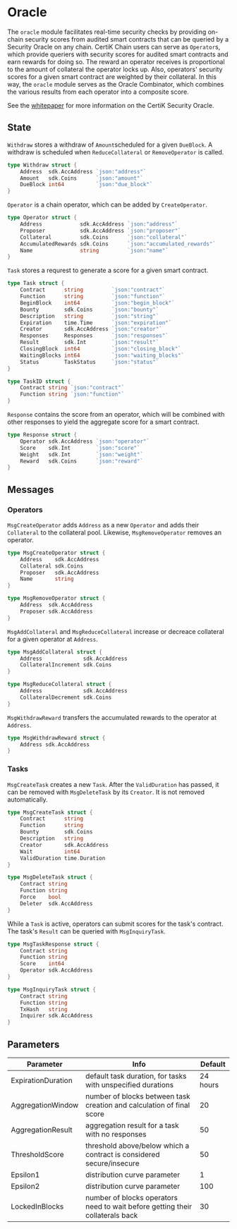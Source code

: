 # Oracle

The `oracle` module facilitates real-time security checks by providing on-chain security scores from audited smart contracts that can be queried by a Security Oracle on any chain.
CertiK Chain users can serve as `Operator`s, which provide queriers with security scores for audited smart contracts and earn rewards for doing so. The reward an operator receives is proportional to the amount of collateral the operator locks up. Also, operators' security scores for a given smart contract are weighted by their collateral. In this way, the `oracle` module serves as the Oracle Combinator, which combines the various results from each operator into a composite score.

See the [whitepaper](https://www.certik.foundation/whitepaper#2-CertiK-Security-Oracle) for more information on the CertiK Security Oracle.


## State

`Withdraw` stores a withdraw of `Amount`scheduled for a given `DueBlock`. A withdraw is scheduled when `ReduceCollateral` or `RemoveOperator` is called.

```go
type Withdraw struct {
	Address  sdk.AccAddress `json:"address"`
	Amount   sdk.Coins      `json:"amount"`
	DueBlock int64          `json:"due_block"`
}
```

`Operator` is a chain operator, which can be added by `CreateOperator`.

```go
type Operator struct {
	Address            sdk.AccAddress `json:"address"`
	Proposer           sdk.AccAddress `json:"proposer"`
	Collateral         sdk.Coins      `json:"collateral"`
	AccumulatedRewards sdk.Coins      `json:"accumulated_rewards"`
	Name               string         `json:"name"`
}
```

`Task` stores a requrest to generate a score for a given smart contract.

```go
type Task struct {
	Contract      string         `json:"contract"`
	Function      string         `json:"function"`
	BeginBlock    int64          `json:"begin_block"`
	Bounty        sdk.Coins      `json:"bounty"`
	Description   string         `json:"string"`
	Expiration    time.Time      `json:"expiration"`
	Creator       sdk.AccAddress `json:"creator"`
	Responses     Responses      `json:"responses"`
	Result        sdk.Int        `json:"result"`
	ClosingBlock  int64          `json:"closing_block"`
	WaitingBlocks int64          `json:"waiting_blocks"`
	Status        TaskStatus     `json:"status"`
}

type TaskID struct {
	Contract string `json:"contract"`
	Function string `json:"function"`
}
```

`Response` contains the score from an operator, which will be combined with other responses to yield the aggregate score for a smart contract.

```go
type Response struct {
	Operator sdk.AccAddress `json:"operator"`
	Score    sdk.Int        `json:"score"`
	Weight   sdk.Int        `json:"weight"`
	Reward   sdk.Coins      `json:"reward"`
}
```

## Messages

### Operators

`MsgCreateOperator` adds `Address` as a new `Operator` and adds their `Collateral` to the collateral pool. Likewise, `MsgRemoveOperator` removes an operator.

```go
type MsgCreateOperator struct {
	Address    sdk.AccAddress
	Collateral sdk.Coins
	Proposer   sdk.AccAddress
	Name       string
}

type MsgRemoveOperator struct {
	Address  sdk.AccAddress
	Proposer sdk.AccAddress
}
```

`MsgAddCollateral` and `MsgReduceCollateral` increase or decreace collateral for a given operator at `Address`.

```go
type MsgAddCollateral struct {
	Address             sdk.AccAddress
	CollateralIncrement sdk.Coins
}

type MsgReduceCollateral struct {
	Address             sdk.AccAddress
	CollateralDecrement sdk.Coins
}
```

`MsgWithdrawReward` transfers the accumulated rewards to the operator at `Address`.

```go
type MsgWithdrawReward struct {
	Address sdk.AccAddress
}
```

### Tasks

`MsgCreateTask` creates a new `Task`. After the `ValidDuration` has passed, it can be removed with `MsgDeleteTask` by its `Creator`. It is not removed automatically.

```go
type MsgCreateTask struct {
	Contract      string
	Function      string
	Bounty        sdk.Coins
	Description   string
	Creator       sdk.AccAddress
	Wait          int64
	ValidDuration time.Duration
}

type MsgDeleteTask struct {
	Contract string
	Function string
	Force    bool
	Deleter  sdk.AccAddress
}
```

While a `Task` is active, operators can submit scores for the task's contract. The task's `Result` can be queried with `MsgInquiryTask`.

```go
type MsgTaskResponse struct {
	Contract string
	Function string
	Score    int64
	Operator sdk.AccAddress
}

type MsgInquiryTask struct {
	Contract string
	Function string
	TxHash   string
	Inquirer sdk.AccAddress
}
```

## Parameters
| Parameter          | Info                                                                          | Default  |
|--------------------|-------------------------------------------------------------------------------|----------|
| ExpirationDuration | default task duration, for tasks with unspecified durations                   | 24 hours |
| AggregationWindow  | number of blocks between task creation and calculation of final score         | 20       |
| AggregationResult  | aggregation result for a task with no responses                               | 50       |
| ThresholdScore     | threshold above/below which a contract is considered secure/insecure          | 50       |
| Epsilon1           | distribution curve parameter                                                  | 1        |
| Epsilon2           | distribution curve parameter                                                  | 100      |
| LockedInBlocks     | number of blocks operators need to wait before getting their collaterals back | 30       |
